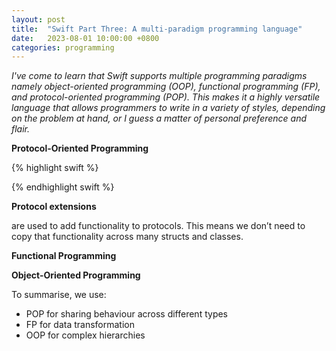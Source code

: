```yaml
---
layout: post
title:  "Swift Part Three: A multi-paradigm programming language"
date:   2023-08-01 10:00:00 +0800
categories: programming
---
```

<p><i>
I've come to learn that Swift supports multiple programming paradigms namely object-oriented programming (OOP), functional programming (FP), and protocol-oriented programming (POP). This makes it a highly versatile language that allows programmers to write in a variety of styles, depending on the problem at hand, or I guess a matter of personal preference and flair.
</i></p>

<p><b>Protocol-Oriented Programming</b></p>

{% highlight swift %}

{% endhighlight swift %}


<p><b>Protocol extensions</b></p> are used to add functionality to protocols. This means we don’t need to copy that functionality across many structs and classes.

<p><b>Functional Programming</b></p>

<p><b>Object-Oriented Programming</b></p>

To summarise, we use:
- POP for sharing behaviour across different types
- FP for data transformation
- OOP for complex hierarchies